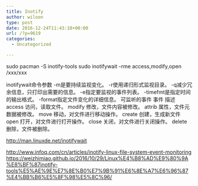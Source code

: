 ```yaml
---
title: Inotify
author: wiloon
type: post
date: 2016-12-24T11:43:10+00:00
url: /?p=9619
categories:
  - Uncategorized

---
```


sudo pacman -S inotify-tools
sudo inotifywait -rme access,modify,open /xxx/xxx

inotifywait命令参数 -m是要持续监视变化。 -r使用递归形式监视目录。 -q减少冗余信息，只打印出需要的信息。 -e指定要监视的事件列表。 -timefmt是指定时间的输出格式。 -format指定文件变化的详细信息。 可监听的事件 事件 描述 access 访问，读取文件。 modify 修改，文件内容被修改。 attrib 属性，文件元数据被修改。 move 移动，对文件进行移动操作。 create 创建，生成新文件 open 打开，对文件进行打开操作。 close 关闭，对文件进行关闭操作。 delete 删除，文件被删除。

http://man.linuxde.net/inotifywait

http://www.infoq.com/cn/articles/inotify-linux-file-system-event-monitoring
https://weizhimiao.github.io/2016/10/29/Linux%E4%B8%AD%E9%80%9A%E8%BF%87inotify-tools%E5%AE%9E%E7%8E%B0%E7%9B%91%E6%8E%A7%E6%96%87%E4%BB%B6%E5%8F%98%E5%8C%96/
